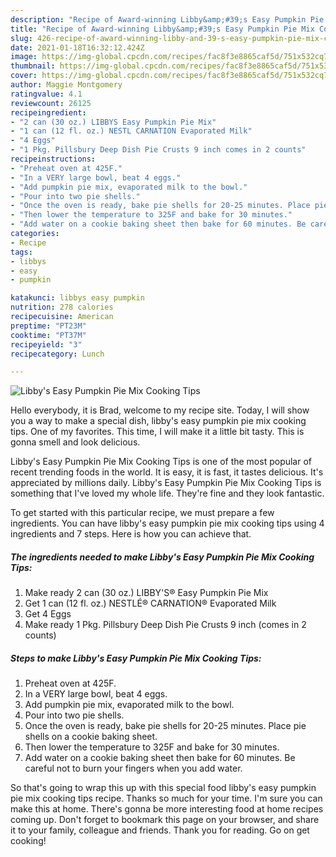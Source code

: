 ```yaml
---
description: "Recipe of Award-winning Libby&amp;#39;s Easy Pumpkin Pie Mix Cooking Tips"
title: "Recipe of Award-winning Libby&amp;#39;s Easy Pumpkin Pie Mix Cooking Tips"
slug: 426-recipe-of-award-winning-libby-and-39-s-easy-pumpkin-pie-mix-cooking-tips
date: 2021-01-18T16:32:12.424Z
image: https://img-global.cpcdn.com/recipes/fac8f3e8865caf5d/751x532cq70/libbys-easy-pumpkin-pie-mix-cooking-tips-recipe-main-photo.jpg
thumbnail: https://img-global.cpcdn.com/recipes/fac8f3e8865caf5d/751x532cq70/libbys-easy-pumpkin-pie-mix-cooking-tips-recipe-main-photo.jpg
cover: https://img-global.cpcdn.com/recipes/fac8f3e8865caf5d/751x532cq70/libbys-easy-pumpkin-pie-mix-cooking-tips-recipe-main-photo.jpg
author: Maggie Montgomery
ratingvalue: 4.1
reviewcount: 26125
recipeingredient:
- "2 can (30 oz.) LIBBYS Easy Pumpkin Pie Mix"
- "1 can (12 fl. oz.) NESTL CARNATION Evaporated Milk"
- "4 Eggs"
- "1 Pkg. Pillsbury Deep Dish Pie Crusts 9 inch comes in 2 counts"
recipeinstructions:
- "Preheat oven at 425F."
- "In a VERY large bowl, beat 4 eggs."
- "Add pumpkin pie mix, evaporated milk to the bowl."
- "Pour into two pie shells."
- "Once the oven is ready, bake pie shells for 20-25 minutes. Place pie shells on a cookie baking sheet."
- "Then lower the temperature to 325F and bake for 30 minutes."
- "Add water on a cookie baking sheet then bake for 60 minutes. Be careful not to burn your fingers when you add water."
categories:
- Recipe
tags:
- libbys
- easy
- pumpkin

katakunci: libbys easy pumpkin 
nutrition: 278 calories
recipecuisine: American
preptime: "PT23M"
cooktime: "PT37M"
recipeyield: "3"
recipecategory: Lunch

---
```



![Libby&#39;s Easy Pumpkin Pie Mix Cooking Tips](https://img-global.cpcdn.com/recipes/fac8f3e8865caf5d/751x532cq70/libbys-easy-pumpkin-pie-mix-cooking-tips-recipe-main-photo.jpg)

Hello everybody, it is Brad, welcome to my recipe site. Today, I will show you a way to make a special dish, libby&#39;s easy pumpkin pie mix cooking tips. One of my favorites. This time, I will make it a little bit tasty. This is gonna smell and look delicious.

Libby&#39;s Easy Pumpkin Pie Mix Cooking Tips is one of the most popular of recent trending foods in the world. It is easy, it is fast, it tastes delicious. It's appreciated by millions daily. Libby&#39;s Easy Pumpkin Pie Mix Cooking Tips is something that I've loved my whole life. They're fine and they look fantastic.




To get started with this particular recipe, we must prepare a few ingredients. You can have libby&#39;s easy pumpkin pie mix cooking tips using 4 ingredients and 7 steps. Here is how you can achieve that.

<!--inarticleads1-->

##### The ingredients needed to make Libby&#39;s Easy Pumpkin Pie Mix Cooking Tips:

1. Make ready 2 can (30 oz.) LIBBY&#39;S® Easy Pumpkin Pie Mix
1. Get 1 can (12 fl. oz.) NESTLÉ® CARNATION® Evaporated Milk
1. Get 4 Eggs
1. Make ready 1 Pkg. Pillsbury Deep Dish Pie Crusts 9 inch (comes in 2 counts)




<!--inarticleads2-->

##### Steps to make Libby&#39;s Easy Pumpkin Pie Mix Cooking Tips:

1. Preheat oven at 425F.
1. In a VERY large bowl, beat 4 eggs.
1. Add pumpkin pie mix, evaporated milk to the bowl.
1. Pour into two pie shells.
1. Once the oven is ready, bake pie shells for 20-25 minutes. Place pie shells on a cookie baking sheet.
1. Then lower the temperature to 325F and bake for 30 minutes.
1. Add water on a cookie baking sheet then bake for 60 minutes. Be careful not to burn your fingers when you add water.




So that's going to wrap this up with this special food libby&#39;s easy pumpkin pie mix cooking tips recipe. Thanks so much for your time. I'm sure you can make this at home. There's gonna be more interesting food at home recipes coming up. Don't forget to bookmark this page on your browser, and share it to your family, colleague and friends. Thank you for reading. Go on get cooking!
